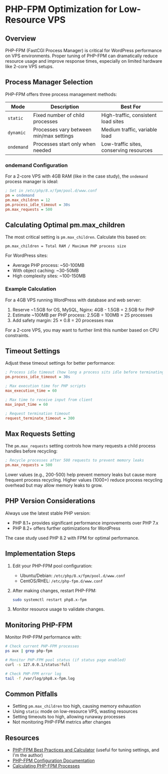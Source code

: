 # PHP-FPM Optimization for Low-Resource VPS

## Overview

PHP-FPM (FastCGI Process Manager) is critical for WordPress performance on VPS environments. Proper tuning of PHP-FPM can dramatically reduce resource usage and improve response times, especially on limited hardware like 2-core VPS setups.

## Process Manager Selection

PHP-FPM offers three process management methods:

| Mode | Description | Best For |
|------|-------------|----------|
| `static` | Fixed number of child processes | High-traffic, consistent load sites |
| `dynamic` | Processes vary between min/max settings | Medium traffic, variable load |
| `ondemand` | Processes start only when needed | Low-traffic sites, conserving resources |

### ondemand Configuration

For a 2-core VPS with 4GB RAM (like in the case study), the `ondemand` process manager is ideal:

```ini
; Set in /etc/php/8.x/fpm/pool.d/www.conf
pm = ondemand
pm.max_children = 12
pm.process_idle_timeout = 30s
pm.max_requests = 500
```

## Calculating Optimal pm.max_children

The most critical setting is `pm.max_children`. Calculate this based on:

```
pm.max_children = Total RAM / Maximum PHP process size
```

For WordPress sites:

- Average PHP process: ~50-100MB
- With object caching: ~30-50MB
- High complexity sites: ~100-150MB

### Example Calculation

For a 4GB VPS running WordPress with database and web server:

1. Reserve ~1.5GB for OS, MySQL, Nginx: 4GB - 1.5GB = 2.5GB for PHP
2. Estimate ~100MB per PHP process: 2.5GB ÷ 100MB = 25 processes
3. Add safety margin: 25 × 0.8 = 20 processes max

For a 2-core VPS, you may want to further limit this number based on CPU constraints.

## Timeout Settings

Adjust these timeout settings for better performance:

```ini
; Process idle timeout (how long a process sits idle before terminating)
pm.process_idle_timeout = 30s

; Max execution time for PHP scripts
max_execution_time = 60

; Max time to receive input from client
max_input_time = 60

; Request termination timeout
request_terminate_timeout = 300
```

## Max Requests Setting

The `pm.max_requests` setting controls how many requests a child process handles before recycling:

```ini
; Recycle processes after 500 requests to prevent memory leaks
pm.max_requests = 500
```

Lower values (e.g., 200-500) help prevent memory leaks but cause more frequent process recycling. Higher values (1000+) reduce process recycling overhead but may allow memory leaks to grow.

## PHP Version Considerations

Always use the latest stable PHP version:

- PHP 8.1+ provides significant performance improvements over PHP 7.x
- PHP 8.2+ offers further optimizations for WordPress

The case study used PHP 8.2 with FPM for optimal performance.

## Implementation Steps

1. Edit your PHP-FPM pool configuration:
   - Ubuntu/Debian: `/etc/php/8.x/fpm/pool.d/www.conf`
   - CentOS/RHEL: `/etc/php-fpm.d/www.conf`

2. After making changes, restart PHP-FPM:

   ```bash
   sudo systemctl restart php8.x-fpm
   ```

3. Monitor resource usage to validate changes.

## Monitoring PHP-FPM

Monitor PHP-FPM performance with:

```bash
# Check current PHP-FPM processes
ps aux | grep php-fpm

# Monitor PHP-FPM pool status (if status page enabled)
curl -s 127.0.0.1/status?full

# Check PHP-FPM error log
tail -f /var/log/php8.x-fpm.log
```

## Common Pitfalls

- Setting `pm.max_children` too high, causing memory exhaustion
- Using `static` mode on low-resource VPS, wasting resources
- Setting timeouts too high, allowing runaway processes
- Not monitoring PHP-FPM metrics after changes

## Resources

- [PHP-FPM Best Practices and Calculator](https://php-fpm.gkanev.com/) (useful for tuning settings, and I'm the author)
- [PHP-FPM Configuration Documentation](https://www.php.net/manual/en/install.fpm.configuration.php)
- [Calculating PHP-FPM Processes](https://myshell.co.uk/blog/2012/07/adjusting-child-processes-for-php-fpm-nginx/)
